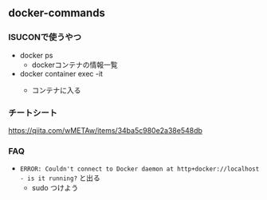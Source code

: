## docker-commands

### ISUCONで使うやつ
- docker ps
  - dockerコンテナの情報一覧
- docker container exec -it <container-id> <command>
  - コンテナに入る


### チートシート
https://qiita.com/wMETAw/items/34ba5c980e2a38e548db


### FAQ
- `ERROR: Couldn't connect to Docker daemon at http+docker://localhost - is it running?` と出る
  - sudo つけよう

